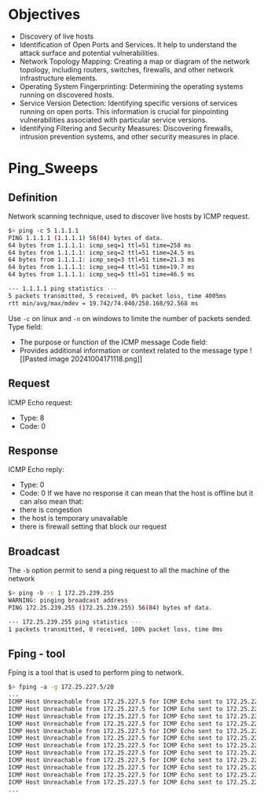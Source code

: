 # Objectives
- Discovery of live hosts
- Identification of Open Ports and Services. It help to understand the attack surface and potential vulnerabilities.
- Network Topology Mapping: Creating a map or diagram of the network topology, including routers, switches, firewalls, and other network infrastructure elements.
- Operating System Fingerprinting: Determining the operating systems running on discovered hosts.
- Service Version Detection: Identifying specific versions of services running on open ports. This information is crucial for pinpointing vulnerabilities associated with particular service versions.
- Identifying Filtering and Security Measures: Discovering firewalls, intrusion prevention systems, and other security measures in place.
# Ping_Sweeps
## Definition
Network scanning technique, used to discover live hosts by ICMP request.
```bash
$> ping -c 5 1.1.1.1
PING 1.1.1.1 (1.1.1.1) 56(84) bytes of data.
64 bytes from 1.1.1.1: icmp_seq=1 ttl=51 time=258 ms
64 bytes from 1.1.1.1: icmp_seq=2 ttl=51 time=24.5 ms
64 bytes from 1.1.1.1: icmp_seq=3 ttl=51 time=21.3 ms
64 bytes from 1.1.1.1: icmp_seq=4 ttl=51 time=19.7 ms
64 bytes from 1.1.1.1: icmp_seq=5 ttl=51 time=46.5 ms

--- 1.1.1.1 ping statistics ---
5 packets transmitted, 5 received, 0% packet loss, time 4005ms
rtt min/avg/max/mdev = 19.742/74.040/258.168/92.568 ms
```

Use `-c` on linux and `-n` on windows to limite the number of packets sended.
Type field:
- The purpose or function of the ICMP message
Code field:
- Provides additional information or context related to the message type
![[Pasted image 20241004171118.png]]
## Request
ICMP Echo request:
- Type: 8
- Code: 0
## Response
ICMP Echo reply:
- Type: 0
- Code: 0
If we have no response it can mean that the host is offline but it can also mean that:
- there is congestion
- the host is temporary unavailable
- there is firewall setting that block our request
## Broadcast
The `-b` option permit to send a ping request to all the machine of the network
```bash
$> ping -b -c 1 172.25.239.255
WARNING: pinging broadcast address
PING 172.25.239.255 (172.25.239.255) 56(84) bytes of data.

--- 172.25.239.255 ping statistics ---
1 packets transmitted, 0 received, 100% packet loss, time 0ms
```
## Fping - tool
Fping is a tool that is used to perform ping to network.
```bash
$> fping -a -g 172.25.227.5/20
...
ICMP Host Unreachable from 172.25.227.5 for ICMP Echo sent to 172.25.227.85
ICMP Host Unreachable from 172.25.227.5 for ICMP Echo sent to 172.25.227.85
ICMP Host Unreachable from 172.25.227.5 for ICMP Echo sent to 172.25.227.92
ICMP Host Unreachable from 172.25.227.5 for ICMP Echo sent to 172.25.227.91
ICMP Host Unreachable from 172.25.227.5 for ICMP Echo sent to 172.25.227.90
ICMP Host Unreachable from 172.25.227.5 for ICMP Echo sent to 172.25.227.89
ICMP Host Unreachable from 172.25.227.5 for ICMP Echo sent to 172.25.227.89
ICMP Host Unreachable from 172.25.227.5 for ICMP Echo sent to 172.25.227.89
ICMP Host Unreachable from 172.25.227.5 for ICMP Echo sent to 172.25.227.89
ICMP Host Unreachable from 172.25.227.5 for ICMP Echo sent to 172.25.227.95
ICMP Host Unreachable from 172.25.227.5 for ICMP Echo sent to 172.25.227.94
ICMP Host Unreachable from 172.25.227.5 for ICMP Echo sent to 172.25.227.93
...
```

